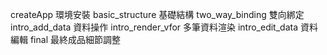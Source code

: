 createApp           環境安裝
basic_structure     基礎結構
two_way_binding     雙向綁定
intro_add_data      資料操作
intro_render_vfor   多筆資料渲染
intro_edit_data     資料編輯
final               最終成品細節調整